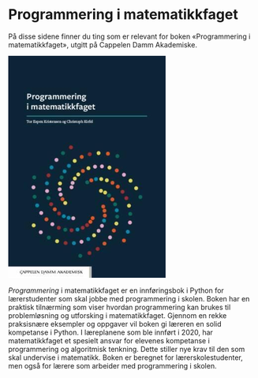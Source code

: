 # Programmering i matematikkfaget

På disse sidene finner du ting som er relevant for boken «Programmering i matematikkfaget», utgitt på Cappelen Damm Akademiske. 

![forside](Programmering-forside.jpg)

*Programmering* i matematikkfaget er en innføringsbok i Python for lærerstudenter som skal jobbe med programmering i skolen. Boken har en praktisk tilnærming som viser hvordan programmering kan brukes til problemløsning og utforsking i matematikkfaget. Gjennom en rekke praksisnære eksempler og oppgaver vil boken gi læreren en solid kompetanse i Python. I læreplanene som ble innført i 2020, har matematikkfaget et spesielt ansvar for elevenes kompetanse i programmering og algoritmisk tenkning. Dette stiller nye krav til den som skal undervise i matematikk. Boken er beregnet for lærerskolestudenter, men også for lærere som arbeider med programmering i skolen.


